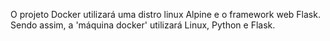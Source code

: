 O projeto Docker utilizará uma distro linux Alpine e o framework web Flask. Sendo assim, a 'máquina docker' utilizará Linux, Python e Flask.

